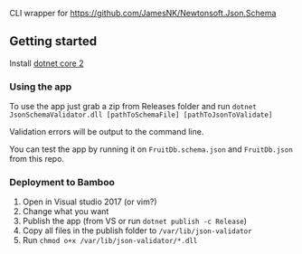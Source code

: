 CLI wrapper for https://github.com/JamesNK/Newtonsoft.Json.Schema

## Getting started
Install [dotnet core 2](https://www.microsoft.com/net/learn/get-started/windows)

### Using the app
To use the app just grab a zip from Releases folder and run `dotnet JsonSchemaValidator.dll [pathToSchemaFile] [pathToJsonToValidate]`

Validation errors will be output to the command line.

You can test the app by running it on `FruitDb.schema.json` and `FruitDb.json` from this repo.

### Deployment to Bamboo
1. Open in Visual studio 2017 (or vim?)
1. Change what you want
1. Publish the app (from VS or run `dotnet publish -c Release`)
1. Copy all files in the publish folder to `/var/lib/json-validator`
1. Run `chmod o+x /var/lib/json-validator/*.dll`
